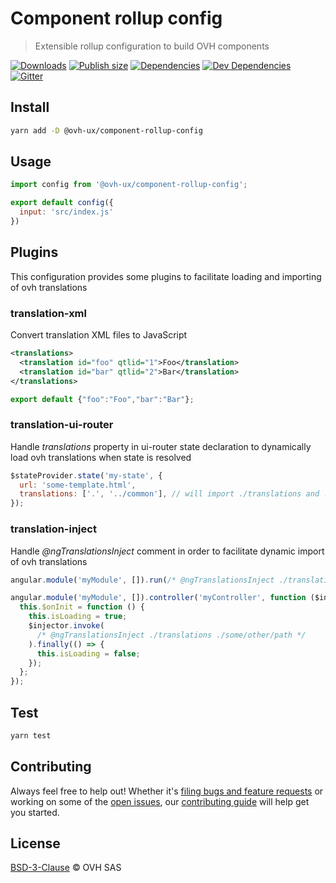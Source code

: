 # Component rollup config

> Extensible rollup configuration to build OVH components

[![Downloads](https://badgen.net/npm/dt/@ovh-ux/component-rollup-config)](https://npmjs.com/package/@ovh-ux/component-rollup-config) [![Publish size](https://badgen.net/packagephobia/publish/@ovh-ux/component-rollup-config)](https://npmjs.com/package/@ovh-ux/component-rollup-config) [![Dependencies](https://badgen.net/david/dep/ovh-ux/component-rollup-config)](https://npmjs.com/package/@ovh-ux/component-rollup-config?activeTab=dependencies) [![Dev Dependencies](https://badgen.net/david/dev/ovh-ux/component-rollup-config)](https://npmjs.com/package/@ovh-ux/component-rollup-config?activeTab=dependencies) [![Gitter](https://badgen.net/badge/gitter/ovh-ux/blue?icon=gitter)](https://gitter.im/ovh/ux)

## Install

```sh
yarn add -D @ovh-ux/component-rollup-config
```

## Usage

```js
import config from '@ovh-ux/component-rollup-config';

export default config({
  input: 'src/index.js'
})
```

## Plugins

This configuration provides some plugins to facilitate loading and importing of ovh translations

### translation-xml

Convert translation XML files to JavaScript

```xml
<translations>
  <translation id="foo" qtlid="1">Foo</translation>
  <translation id="bar" qtlid="2">Bar</translation>
</translations>
```

```js
export default {"foo":"Foo","bar":"Bar"};
```

### translation-ui-router

Handle _translations_ property in ui-router state declaration to dynamically load ovh translations when state is resolved

```js
$stateProvider.state('my-state', {
  url: 'some-template.html',
  translations: ['.', '../common'], // will import ./translations and ../common/translations during ui-router state resolve
});
```

### translation-inject

Handle _@ngTranslationsInject_ comment in order to facilitate dynamic import of ovh translations

```js
angular.module('myModule', []).run(/* @ngTranslationsInject ./translations ../common/translations */);
```

```js
angular.module('myModule', []).controller('myController', function ($injector) {
  this.$onInit = function () {
    this.isLoading = true;
    $injector.invoke(
      /* @ngTranslationsInject ./translations ./some/other/path */
    ).finally(() => {
      this.isLoading = false;
    });
  };
});
```

## Test

```sh
yarn test
```

## Contributing

Always feel free to help out! Whether it's [filing bugs and feature requests](https://github.com/ovh-ux/component-rollup-config/issues/new) or working on some of the [open issues](https://github.com/ovh-ux/component-rollup-config/issues), our [contributing guide](CONTRIBUTING.md) will help get you started.

## License

[BSD-3-Clause](LICENSE) © OVH SAS
